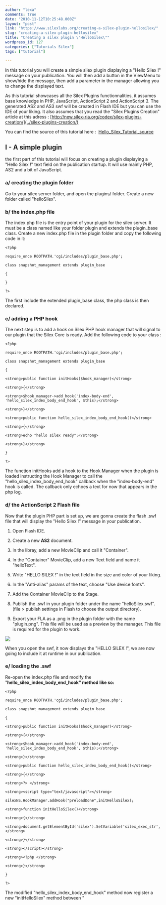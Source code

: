 ```yaml
---
author: "lexa"
comments: true
date: "2010-11-12T10:25:48.000Z"
layout: "post"
link: "https://www.silexlabs.org/creating-a-silex-plugin-hellosilex/"
slug: "creating-a-silex-plugin-hellosilex"
title: "Creating a silex plugin \"HelloSilex\""
wordpress_id: 127
categories: ["Tutorials Silex"]
tags: ["tutorial"]

---
```

In this tutorial you will create a simple silex plugin displaying a "Hello Silex !" message on your publication. You will then add a button in the ViewMenu to show/hide the message, then add a parameter in the manager allowing you to change the displayed text.

As this tutorial showcases all the Silex Plugins functionnalities, it assumes base knowledge in PHP, JavaScript, ActionScript 2 and ActionScript 3. The generated AS2 and AS3 swf will be created in Flash IDE but you can use the IDE of your liking. It also assumes that you read the "Silex Plugins Creation" article at this adress : [http://new.silex-ria.org/codex/silex-plugins-creation/](../silex-plugins-creation/)

You can find the source of this tutorial here :  [Hello_Silex_Tutorial_source](https://www.silexlabs.org/wp-content/uploads/2012/05/Hello_Silex_Tutorial_source1.zip)

<!-- more -->


## I - A simple plugin


the first part of this tutorial will focus on creating a plugin displaying a "Hello Silex !" text field on the publication startup. It will use mainly PHP, AS2 and a bit of JavaScript.


### a/ creating the plugin folder


Go to your silex server folder, and open the plugins/ folder. Create a new folder called "helloSilex".


### b/ the index.php file


The index.php file is the entry point of your plugin for the silex server. It must be a class named like your folder plugin and extends the plugin_base class. Create a new index.php file in the plugin folder and copy the following code in it:


    <?php

    require_once ROOTPATH.'cgi/includes/plugin_base.php';

    class snapshot_management extends plugin_base

    {

    }

    ?>


The first include the extended plugin_base class, the php class is then declared.


### c/ adding a PHP hook


The next step is to add a hook on Silex PHP hook manager that will signal to our plugin that the Silex Core is ready. Add the following code to your class :


    <?php

    require_once ROOTPATH.'cgi/includes/plugin_base.php';

    class snapshot_management extends plugin_base

    {

    <strong>public function initHooks($hook_manager)</strong>

    <strong>{</strong>

    <strong>$hook_manager->add_hook('index-body-end', 'hello_silex_index_body_end_hook', $this);</strong>

    <strong>}</strong>

    <strong>public function hello_silex_index_body_end_hook()</strong>

    <strong>{</strong>

    <strong>echo "hello silex ready";</strong>

    <strong>}</strong>

    }

    ?>


The function initHooks add a hook to the Hook Manager when the plugin is loaded instructing the Hook Manager to call the "hello_silex_index_body_end_hook" callback when the "index-body-end" hook is called. The callback only echoes a text for now that appears in the php log.


### d/ the ActionScript 2 Flash file


Now that the plugin PHP part is set up, we are gonna create the flash .swf file that will display the "Hello Silex !" message in your publication.




  1. Open Flash IDE.


  2. Create a new **AS2** document.


  3. In the libray, add a new MovieClip and call it "Container".


  4. In the "Container" MovieClip, add a new Text field and name it "helloText".


  5. Write "HELLO SILEX !" in the text field in the size and color of your liking.


  6. In the "Anti-alias" params of the text, choose "Use device fonts".


  7. Add the Container MovieClip to the Stage.


  8. Publish the .swf in your plugin folder under the name "helloSilex.swf". (file > publish settings in Flash to choose the output directory).


  9. Export your FLA as a .png in the plugin folder with the name "plugin.png". This file will be used as a preview by the manager. This file is required for the plugin to work.


![](http://new.silex-ria.org/codex/files/2010/09/screen_1.jpg)

When you open the swf, it now displays the "HELLO SILEX !", we are now going to include it at runtime in our publication.


### e/ loading the .swf


Re-open the index.php file and modify the "**hello_silex_index_body_end_hook" method like so:**


    <?php

    require_once ROOTPATH.'cgi/includes/plugin_base.php';

    class snapshot_management extends plugin_base

    {

    <strong>public function initHooks($hook_manager)</strong>

    <strong>{</strong>

    <strong>$hook_manager->add_hook('index-body-end', 'hello_silex_index_body_end_hook', $this);</strong>

    <strong>}</strong>

    <strong>public function hello_silex_index_body_end_hook()</strong>

    <strong>{</strong>

    <strong>?> </strong>

    <strong><script type="text/javascript"></strong>

    silexNS.HookManager.addHook("preloadDone",initHelloSilex);

    <strong>function initHelloSilex()</strong>

    <strong>{</strong>

    <strong>document.getElementById('silex').SetVariable('silex_exec_str','load_clip:plugins/snapshot/helloSilex.swf,plugins');</strong>

    <strong>}</strong>

    <strong></script></strong>

    <strong><?php </strong>

    <strong>}</strong>

    }

    ?>


The modified "hello_silex_index_body_end_hook" method now register a new "initHelloSilex" method between "<script>" tags, this methods is called by JavaScript when the "preloadDone" hook is called, that is when the publication has finished loading.
This method add the "helloSilex" swf file that we previously created on the silex object of the DOM. the SetVariable method calls the corresponding AS2 method on Silex Core via External Interface which loads the given url in the the "plugins" MovieClip of Silex.

Our Plugin is now ready to display the text on our publication.


### f/ activating the plugin


To see our plugin in action, we first need to activate it on a publication. We're gonna create a new Silex publication and activate the plugin on it.




  1. Open your Silex manager and log in.


  2. Go to the "Create" page


  3. Click on "Create a site form a blank page".


  4. Name your publication "hellosilex" and click save.


  5. In the appearing box click on "Properties".


  6. Click on your publication in the list on the left


  7. Click on Plugins


  8. Click on "Activate a plugin".


  9. Choose the "helloSilex" plugin in the list, click on it and confirm.


  10. The plugin is now activated, go to Manage, click on the "helloSilex" publication and click on "edit".


When the publication opens you can see the "HELLO SILEX !" text field has been added to the stage.

![](http://new.silex-ria.org/codex/files/2010/09/screen_21.jpg)


## II - Creating a Tool plugin


We are going to expand on our previous plugin to create a tool plugin, a special kind of plugin only displayed in admin mode. We will add a button in the ViewMenu that will toggle the visibility of the "HELLO SILEX !" text field. We are going to use PHP, JavaScript and ActionScript 2 and 3 in this part.


### a/ changing the hook


Our plugin is currently adding a hook called when the Silex publication preload is done. To make the text appear when the user logs in, simply change the added hook name in the script tag :


    <script type="text/javascript">

    <strong>silexNS.HookManager.addHook("silexAdminApiReady",initHelloSilex);</strong>

    function initHelloSilex()

    {

    document.getElementById('silex').SetVariable('silex_exec_str','load_clip:plugins/snapshot/helloSilex.swf,plugins');

    }

    </script>


We changed the hook to "silexAdminApiReady", called when the log in process is complete and the admin API method are available. You can test your publication now and see that the text field only appears on log in (right click > login or ctrl+L on PC and cmd+L on Mac).


### b/ creating the ViewMenu button


We are going to create the button appearing in the ViewMenu in ActionScript 3. This button will communicate with Silex via External Interface to call the method that will switch the "HELLO SILEX !" text field visibility.


#### Creating the Graphical asset


Open Flash IDE.




  1. Create a new **AS3** document.


  2. In the document properties, set the size of the stage to 25px X 25px.


  3. Insert a new Flash button on the Stage (insert > new Symbol, then set it's type to Button)


  4. Set it's size to 25 x 25 and feel free to personnalise the design of the different button states.


  5. Name the instance of the button on the stage "helloSilexButton".


  6. In the document Class text input, enter "Main", which is the name of main class that we will create now for our button.


  7. Save your FLA in any folder under the "helloSilex_ViewMenu_Button".


![](http://new.silex-ria.org/codex/files/2010/09/screen_3.jpg)


#### Creating the Main class


In Flash , create a new Actionscript 3.0 class.

Depending on your version of Flash, the boilerplate code may or may not be generated, here it is :


    package  {

    public class Main {

    public function Main() {

    // constructor code

    }

    }

    }


Now add the following code to your class:


    package  {
    <strong>import flash.display.SimpleButton;</strong>
    <strong> import flash.events.MouseEvent;</strong>
    <strong> import flash.external.ExternalInterface;</strong>
    public class Main {
    <strong>private var helloSilexButton:SimpleButton;</strong>
    public function Main() {
    <strong>helloSilexButton.addEventListener(MouseEvent.MOUSE_DOWN, onMouseDown);</strong>
    }
    <strong> private function onMouseDown(event:MouseEvent):void</strong>
    <strong> {</strong>
    <strong> ExternalInterface.call("toggle_hello_silex_visibility");</strong>
    <strong> }</strong>
    }
    }


What we do here is get a reference to the button we added on the stage via the "helloSilexButton" variable, then set a listener on it that will call a javacript method on click, that we will later add to the index.php file.

Now go back to the "helloSilex_ViewMenu_Button" FLA file and publish the "helloSilex_ViewMenu_Button.swf" in your plugin folder.


### c/ modifing the "helloSilex" swf


We are now going to add logic to the previously created "helloSilex" so that he will know when he needs to toggle his visibility.




  1. Open Flash IDE.


  2. Create a new ActionScript file and write the following code in it :




    import flash.external.ExternalInterface;

    class HelloSilex extends MovieClip

    {

    public function HelloSilex()

    {

    this._visible = false;

    ExternalInterface.addCallback("toggleHelloSilexVisibility", this, toggleHelloSilexVisibility);

    }

    public function toggleHelloSilexVisibility()

    {

    if (this._visible)

    {

    this._visible = false;

    }

    else {

    this._visible = true;

    }

    }

    }


This actionscript 2 class file adds an ExternalInterface callback on the DOM silex Object called "toggleHelloSilexVisibility" that we will call from the index.php class. When called, this method switch the MovieClip visibility.

Now open the "helloSilex" FLA, and link the "Container" MovieClip to the created class :




  1. Right click on the Container MoviClip in the library.


  2. Click on "Properties"


  3. In the appearing panel, click on "Export for ActionScript".


  4. In the Class Text Input, write "HelloSilex".


  5. Publish your new "helloSilex.swf" in your plugin folder.




### d/bringing it together


We now are going to modifiy the index.php file to account for the change made in the plugin. Add the following code in index.php :


    <?php

    require_once ROOTPATH.'cgi/includes/plugin_base.php';

    class helloSilex_management extends plugin_base

    {

    public function initHooks($hook_manager)

    {

    $hook_manager->add_hook('index-body-end', 'hello_silex_index_body_end_hook', $this);

    }

    public function hello_silex_index_body_end_hook()

    {

    ?>

    <script type="text/javascript">

    silexNS.HookManager.addHook("silexAdminApiReady",initHelloSilex);

    <strong> silexNS.HookManager.addHook("getViewMenuItems",set_view_menu_item);</strong>

    function initHelloSilex()

    {

    document.getElementById('silex').SetVariable('silex_exec_str','load_clip:plugins/helloSilex/helloSilex.swf,plugins');

    }

    <strong>function toggle_hello_silex_visibility()</strong>

    <strong> {</strong>

    <strong> document.getElementById('silex').toggleHelloSilexVisibility();</strong>

    <strong> }</strong>

    <strong> </strong>

    <strong> function set_view_menu_item(event)</strong>

    <strong> {</strong>

    <strong> event.data.push($rootUrl+"plugins/helloSilex/helloSilex_ViewMenu_Button.swf");</strong>

    <strong> }</strong>

    </script>

    <?php

    }

    }

    ?>


In this iteration we added one hook to the JavaScript hook manager and 2 method. The hook is called by the ViewMenu when it's initialisation is complete and ask the plugins to add themselves to it. He passes an array as argument that yout must push with your icon .swf url. Here we add "helloSilex_ViewMenu_Button" AS3 button, giving it's full url from the root of the server.

The  "toggle_hello_silex_visibility" method is the one that we set as External Interface callback in the Main class of our ViewMenu button. It will be called when we click the ViewMenu button. We can see that the body of this method calls a method on the silex DOM element, "toggleHelloSilexVisibility" which his the one that we set in our HelloSilex AS2 class. This method when called after a click on the viewMenu button, toggles the visibility of the "Hello Silex !" MovieClip in our publication.

[caption id="attachment_51" align="alignnone" width="580" caption="a blue button has been added to the ViewMenu"]![](http://new.silex-ria.org/codex/files/2010/09/screen_4.jpg)[/caption]

The second part of this tutorial is now complete. Now that you understand the mechanism of Silex Plugin, you can try adding different behaviour in your AS2 "HelloSilex" class or try adding more button to the viewMenu, each one interacting differently with the plugin.


## III - Adding parameters to the plugin


To extend the functionnalities of your plugin, you have the possibility to add parameters to it via PHP, those parameters will be initialised at the plugin startup and their values will be editable in the manager.

In our "hello silex !" plugin, we will add a paramter that will allow the user to change the text of the text field.


### a/ adding the callback in flash


We first need to add a new method in "hello silex !" AS2 .swf that will change the value of the text field.




  1. Open the "HelloSilex.as" class.


  2. Change the class like this :




    import flash.external.ExternalInterface;

    class HelloSilex extends MovieClip

    {

    <strong>var helloText:MovieClip;</strong>

    public function HelloSilex()

    {

    this._visible = false;

    ExternalInterface.addCallback("toggleHelloSilexVisibility", this, toggleHelloSilexVisibility);

    <strong>ExternalInterface.addCallback("changeHelloSilexText", this, changeHelloSilexText);</strong>

    }

    public function toggleHelloSilexVisibility()

    {

    if (this._visible)

    {

    this._visible = false;

    }

    else {

    this._visible = true;

    }

    }

    <strong> public function changeHelloSilexText(value:String):Void</strong>

    <strong> {</strong>

    <strong> helloText.text = value;</strong>

    <strong> }</strong>

    <strong> </strong>

    }


We add an External Interface callback in the constructor that will be called from the index.php, and add the method that will change the text, of the text field on the stage.


### b/setting the index.php file


The last change is to adapt the index.php file :


    <?php

    require_once ROOTPATH.'cgi/includes/plugin_base.php';

    class helloSilex_management extends plugin_base

    {

    <strong>function initDefaultParamTable()</strong>

    <strong> {</strong>

    <strong> $this->paramTable = array( </strong>

    <strong> array(</strong>

    <strong> "name" => "helloSilex_text",</strong>

    <strong> "label" => "helloSilex Text",</strong>

    <strong> "description" => "This is the text of the hello silex plugin",</strong>

    <strong> "value" => "HELLO SILEX !",</strong>

    <strong> "restrict" => "",</strong>

    <strong> "type" => "string",</strong>

    <strong> "maxChars" => "200"</strong>

    <strong> )</strong>

    <strong> );</strong>

    <strong> }</strong>

    public function initHooks($hook_manager)

    {

    $hook_manager->add_hook('index-body-end', 'hello_silex_index_body_end_hook', $this);

    }

    public function hello_silex_index_body_end_hook()

    {

    $i = 0;

    while( $i < count( $this->paramTable ) )

    {

    if($this->paramTable[$i]["name"] == "helloSilex_text")

    $helloSilexText = $this->paramTable[$i]["value"];

    $i++;

    }

    ?>

    <script type="text/javascript">

    silexNS.HookManager.addHook("silexAdminApiReady",initHelloSilex);

    silexNS.HookManager.addHook("getViewMenuItems",set_view_menu_item);

    function initHelloSilex()

    {

    document.getElementById('silex').SetVariable('silex_exec_str','load_clip:plugins/helloSilex/helloSilex.swf,plugins');

    }

    function toggle_hello_silex_visibility()

    {

    <strong> document.getElementById('silex').changeHelloSilexText("<?php echo $helloSilexText ?> ");</strong>

    document.getElementById('silex').toggleHelloSilexVisibility();

    }

    function set_view_menu_item(event)

    {

    event.data.push($rootUrl+"plugins/helloSilex/helloSilex_ViewMenu_Button.swf");

    }

    </script>

    <?php

    }

    }

    <a href="https://www.silexlabs.org/wp-content/uploads/2012/05/Hello_Silex_Tutorial_source1.zip" target="_blank">Hello_Silex_Tutorial_source</a>?>


We add a PHP method **initDefaultParamTable which add our parameter in the parameter array. Our parameter is represented by an assoc array with a few different properties. In the "**hello_silex_index_body_end_hook", we add a loop that will search in the param array for the value of our parameters. A loop might be useful for plugins with many differnt parameters. And last, we add a call to the "changeHelloSilexText" in the "toggle_hello_silex_visibility" JavaScript body method. This call will change the value of the text in flash, passing it the PHP $helloSilexText value.


### c/ changing the parameter value from the manager


The value of the parameter is set from the Silex Manager




  1. Open the manager and log-in


  2. Go to the "Manage" page


  3. Click on the "helloSilex" publication


  4. Click on Plugins


  5. Click on the helloSilex plugin


  6. Click on helloSilex Text parameter


  7. Change the text


  8. Save then click on Edit to see the change


![](http://new.silex-ria.org/codex/files/2010/09/screen_5.jpg)

![](http://new.silex-ria.org/codex/files/2010/09/screen_6.jpg)

You plugin is now complete, you can download the source of this 3 parts tutorial here : [Hello_Silex_Tutorial_source](https://www.silexlabs.org/wp-content/uploads/2012/05/Hello_Silex_Tutorial_source1.zip)

